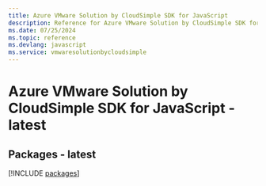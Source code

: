 ```yaml
---
title: Azure VMware Solution by CloudSimple SDK for JavaScript
description: Reference for Azure VMware Solution by CloudSimple SDK for JavaScript
ms.date: 07/25/2024
ms.topic: reference
ms.devlang: javascript
ms.service: vmwaresolutionbycloudsimple
---
```

# Azure VMware Solution by CloudSimple SDK for JavaScript - latest
## Packages - latest
[!INCLUDE [packages](vmware-solution-by-cloudsimple-index.md)]